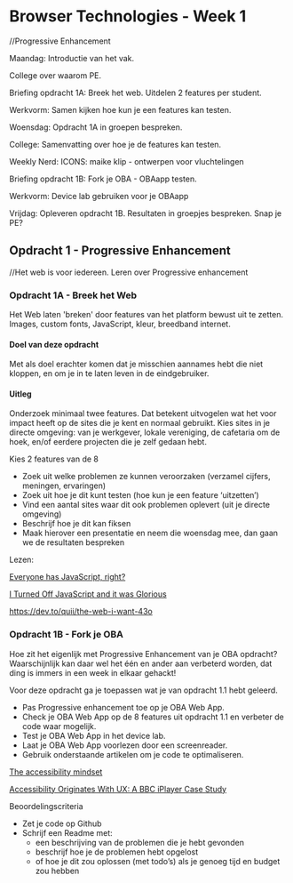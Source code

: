 # Browser Technologies - Week 1
//Progressive Enhancement


Maandag: Introductie van het vak.

College over waarom PE.

Briefing opdracht 1A: Breek het web. Uitdelen 2 features per student.

Werkvorm: Samen kijken hoe kun je een features kan testen.

Woensdag: Opdracht 1A in groepen bespreken.

College: Samenvatting over hoe je de features kan testen.

Weekly Nerd: ICONS: maike klip - ontwerpen voor vluchtelingen

Briefing opdracht 1B: Fork je OBA - OBAapp testen.

Werkvorm: Device lab gebruiken voor je OBAapp


Vrijdag: Opleveren opdracht 1B.
Resultaten in groepjes bespreken. Snap je PE?



## Opdracht 1 - Progressive Enhancement
//Het web is voor iedereen. Leren over Progressive enhancement

### Opdracht 1A - Breek het Web
Het Web laten 'breken' door features van het platform bewust uit te zetten. Images, custom fonts, JavaScript, kleur, breedband internet.

#### Doel van deze opdracht
Met als doel erachter komen dat je misschien aannames hebt die niet kloppen, en om je in te laten leven in de eindgebruiker.

#### Uitleg
Onderzoek minimaal twee features. Dat betekent uitvogelen wat het voor impact heeft op de sites die je kent en normaal gebruikt. Kies sites in je directe omgeving: van je werkgever, lokale vereniging, de cafetaria om de hoek, en/of eerdere projecten die je zelf gedaan hebt.

Kies 2 features van de 8
- Zoek uit welke problemen ze kunnen veroorzaken (verzamel cijfers, meningen, ervaringen)
- Zoek uit hoe je dit kunt testen (hoe kun je een feature ‘uitzetten’)
- Vind een aantal sites waar dit ook problemen oplevert (uit je directe omgeving)
- Beschrijf hoe je dit kan fiksen
- Maak hierover een presentatie en neem die woensdag mee, dan gaan we de resultaten bespreken

Lezen:

[Everyone has JavaScript, right?](https://kryogenix.org/code/browser/everyonehasjs.html)

[I Turned Off JavaScript and it was Glorious](https://www.wired.com/2015/11/i-turned-off-javascript-for-a-whole-week-and-it-was-glorious/)

https://dev.to/quii/the-web-i-want-43o




### Opdracht 1B - Fork je OBA
Hoe zit het eigenlijk met Progressive Enhancement van je OBA opdracht? Waarschijnlijk kan daar wel het één en ander aan verbeterd worden, dat ding is immers in een week in elkaar gehackt!

Voor deze opdracht ga je toepassen wat je van opdracht 1.1 hebt geleerd.
- Pas Progressive enhancement toe op je OBA Web App.
- Check je OBA Web App op de 8 features uit opdracht 1.1 en verbeter de code waar mogelijk.
- Test  je OBA Web App in het device lab.
- Laat je OBA Web App voorlezen door een screenreader.
- Gebruik onderstaande artikelen om je code te optimaliseren.

[The accessibility mindset](https://24ways.org/2015/the-accessibility-mindset/)  

[Accessibility Originates With UX: A BBC iPlayer Case Study](https://www.smashingmagazine.com/2015/02/bbc-iplayer-accessibility-case-study/)

Beoordelingscriteria
- Zet je code op Github
- Schrijf een Readme met:
  - een beschrijving van de problemen die je hebt gevonden
  - beschrijf hoe je de problemen hebt opgelost
  - of hoe je dit zou oplossen (met todo’s) als je genoeg tijd en budget zou hebben
